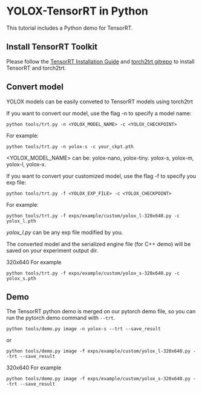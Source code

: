 # YOLOX-TensorRT in Python

This tutorial includes a Python demo for TensorRT.

## Install TensorRT Toolkit

Please follow the [TensorRT Installation Guide](https://docs.nvidia.com/deeplearning/tensorrt/install-guide/index.html) and [torch2trt gitrepo](https://github.com/NVIDIA-AI-IOT/torch2trt) to install TensorRT and torch2trt.

## Convert model

YOLOX models can be easily conveted to TensorRT models using torch2trt

   If you want to convert our model, use the flag -n to specify a model name:
   ```shell
   python tools/trt.py -n <YOLOX_MODEL_NAME> -c <YOLOX_CHECKPOINT>
   ```
   For example:
   ```shell
   python tools/trt.py -n yolox-s -c your_ckpt.pth
   ```
   <YOLOX_MODEL_NAME> can be: yolox-nano, yolox-tiny. yolox-s, yolox-m, yolox-l, yolox-x.

   If you want to convert your customized model, use the flag -f to specify you exp file:
   ```shell
   python tools/trt.py -f <YOLOX_EXP_FILE> -c <YOLOX_CHECKPOINT>
   ```
   For example:
   ```shell
   python tools/trt.py -f exps/example/custom/yolox_l-320x640.py -c yolox_l.pth
   ```
   *yolox_l.py* can be any exp file modified by you.

The converted model and the serialized engine file (for C++ demo) will be saved on your experiment output dir.  

320x640 For example
```shell
python tools/trt.py -f exps/example/custom/yolox_s-320x640.py -c yolox_s.pth
```

## Demo

The TensorRT python demo is merged on our pytorch demo file, so you can run the pytorch demo command with ```--trt```.

```shell
python tools/demo.py image -n yolox-s --trt --save_result
```
or
```shell
python tools/demo.py image -f exps/example/custom/yolox_l-320x640.py --trt --save_result
```

320x640 For example
```shell
python tools/demo.py image -f exps/example/custom/yolox_s-320x640.py --trt --save_result
```

